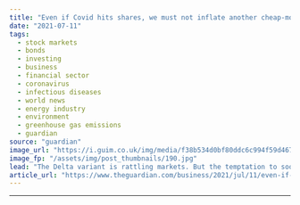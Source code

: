 ```yaml
---
title: "Even if Covid hits shares, we must not inflate another cheap-money bubble"
date: "2021-07-11"
tags: 
  - stock markets
  - bonds
  - investing
  - business
  - financial sector
  - coronavirus
  - infectious diseases
  - world news
  - energy industry
  - environment
  - greenhouse gas emissions
  - guardian
source: "guardian"
image_url: "https://i.guim.co.uk/img/media/f38b534d0bf80ddc6c994f59d467696003d4da23/0_77_3500_2101/master/3500.jpg?width=460&quality=85&auto=format&fit=max&s=42cfed4fdbb0ee92d1a38c1576772cc5"
image_fp: "/assets/img/post_thumbnails/190.jpg"
lead: "The Delta variant is rattling markets. But the temptation to soothe them with quantitative easing must be resistedFalling share prices. Investors piling into the safe haven of bonds. Rising infection rates of the Delta variant of coronavirus. The eve..."
article_url: "https://www.theguardian.com/business/2021/jul/11/even-if-covid-hits-shares-we-must-not-inflate-another-cheap-money-bubble"
---
```


---
